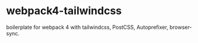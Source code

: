 # webpack4-tailwindcss
boilerplate for webpack 4 with tailwindcss, PostCSS, Autoprefixer, browser-sync.
